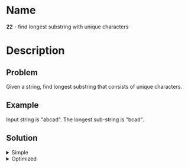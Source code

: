 Name
====

**22** - find longest substring with unique characters

Description
===========

Problem
-------

Given a string, find longest substring that consists of unique characters.

Example
-------

Input string is "abcad". The longest sub-string is "bcad".

Solution
--------

<details>
<summary>Simple</summary>

Use a sliding window with left and right sides. Keep track of seen characters
in a hash map.

When expanding the window, move the right edge as long as there are new
characters. Store the duplicate character, call it stop-character. To shrink the
window, advance the left edge until the stop-character while cleaning seen-map.

Complexity:

- _time_: O(n)
- _space_: O(n)

</details>

<details>
<summary>Optimized</summary>

This solution uses the same idea as the simple solution but it changes how the
seen-map works. Instead of keeping track of seen characters in the set, it
stores the positions of seen characters.

It becomes easy to detect whether a character is within the window: if the index
of the newly read character is within the window bounds, then it is a duplicate
character, otherwise it is outside the window and can be overwritten with the
new position within the window.

Complexity:

- _time_: O(n)
- _space_: O(n)

</details>

